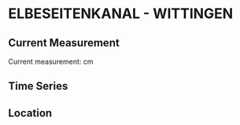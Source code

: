 # ELBESEITENKANAL - WITTINGEN

## Current Measurement

Current measurement: <Value topic="rivers/pegel-online/ESK/WITTINGEN/measurementValue"/> cm

## Time Series

<TimeSeries topic="rivers/pegel-online/ESK/WITTINGEN/measurementValue" period="week" />

## Location

<WorldMap>
  <Marker lat="52.727726831464516" lon="10.664477396292549" labelTopic="rivers/pegel-online/ESK/WITTINGEN" />
</WorldMap>
